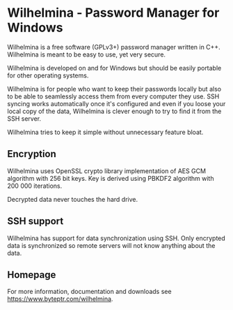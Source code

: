 # Wilhelmina - Password Manager for Windows

Wilhelmina is a free software (GPLv3+) password manager written in C++. Wilhelmina is meant to be easy
to use, yet very secure. 

Wilhelmina is developed on and for Windows but should be easily portable for other operating systems.

Wilhelmina is for people who want to keep their passwords locally but also to be able to seamlessly access 
them from every computer they use. SSH syncing works automatically once it's configured and even if you loose 
your local copy of the data, Wilhelmina is clever enough to try to find it from the SSH server.

Wilhelmina tries to keep it simple without unnecessary feature bloat.

## Encryption

Wilhelmina uses OpenSSL crypto library implementation of AES GCM algorithm with 256 bit keys. Key is derived using
PBKDF2 algorithm with 200 000 iterations.

Decrypted data never touches the hard drive.

## SSH support

Wilhelmina has support for data synchronization using SSH. Only encrypted data is synchronized so remote servers
will not know anything about the data.

## Homepage

For more information, documentation and downloads see <https://www.byteptr.com/wilhelmina>.